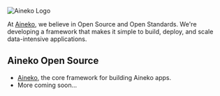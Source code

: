 ![Aineko Logo](https://raw.githubusercontent.com/aineko-dev/.github/aineko-logo.jpeg)

At [Aineko](https://aineko.dev/), we believe in Open Source and Open Standards. We're developing a framework that makes it simple to build, deploy, and scale data-intensive applications.

## Aineko Open Source

* [Aineko](https://github.com/aineko-dev/aineko), the core framework for building Aineko apps.
* More coming soon...
